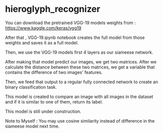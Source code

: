 # hieroglyph_recognizer

You can download the pretrained VGG-19 models weights from : https://www.kaggle.com/keras/vgg19

After that , VGG-19.ipynb notebook creates the full model from those weights and saves it as a full model.

Then, we use the VGG-19 models first 4 layers as our siameese network.

After making that model predict our images, we get two matrices. After we calculate the distance between these two matrices, we get a variable that contains the difference of two images' features.

Then, we feed that output to a regular fully connected network to create an binary classification task.


This model is created to compare an image with all images in the dataset and if it is similar to one of them, return its label.

This model is still under construction.


Note to Myself : You may use cosine similarity instead of difference in the siameese model next time.
